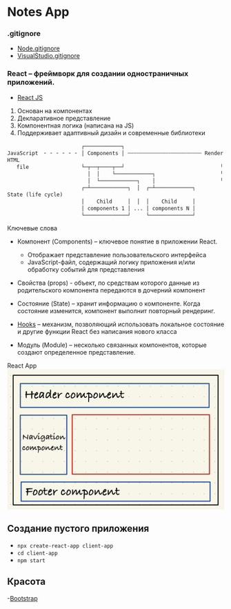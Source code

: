 # Notes App

### .gitignore
- [Node.gitignore](https://github.com/iksergey/gitignore/blob/main/Node.gitignore)
- [VisualStudio.gitignore](https://github.com/iksergey/gitignore/blob/main/VisualStudio.gitignore)

### React – фреймворк для создании одностраничных приложений.
- [React JS](https://www.reactjs.org)

1. Основан на компонентах
2. Декларативное представление
3. Компонентная логика (написана на JS)
4. Поддерживает адаптивный дизайн и современные библиотеки

```
                        ┌────────────┐
JavaScript  ╴ ╴ ╴ ╴ ╴ ╴ │ Components │ ┄┄┄┄┄┄┄┄┄┄┄┄┄┄┄┄┄┄┄┄┄┄┄┄ Render HTML
   file                 └─┬──┬────┬──┘                               ╵
                          │  │    └────────────┐                     ╵
                          │  └────────────┐    │                     ╵
                        ┌─┴────────────┐  │  ┌─┴────────────┐      State (life cycle)
                        │    Child     │  │  │    Child     │
                        │ components 1 │ ... │ components N │
                        └──────────────┘     └──────────────┘
```
Ключевые слова

- Компонент (Components) – ключевое понятие в приложении React. 
  - Отображает представление пользовательского интерфейса
  - JavaScript-файл, содержащий логику приложения и/или обработку событий для представления

- Свойства (props) - объект, по средствам которого данные из родительского компонента передаются в дочерний компонент

- Состояние (State) – хранит информацию о компоненте. Когда состояние изменится, компонент выполнит повторный рендеринг.

- [Hooks](https://react.dev/reference/react) – механизм, позволяющий использовать локальное состояние и другие функции React без написания нового класса

- Модуль (Module) – несколько связанных компонентов, которые создают определенное представление.

React App
![react-app-img.png](./react-app-img.png)

## Создание пустого приложения
- `npx create-react-app client-app`
- `cd client-app`
- `npm start`

## Красота
-[Bootstrap](https://getbootstrap.com)